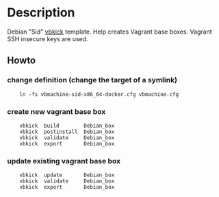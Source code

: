 # Description

Debian "Sid" [vbkick](https://github.com/wilas/vbkick) template. Help creates Vagrant base boxes. Vagrant SSH insecure keys are used.

## Howto

### change definition (change the target of a symlink)
```
    ln -fs vbmachine-sid-x86_64-docker.cfg vbmachine.cfg
```

### create new vagrant base box
```
    vbkick  build        Debian_box
    vbkick  postinstall  Debian_box
    vbkick  validate     Debian_box
    vbkick  export       Debian_box
```

### update existing vagrant base box
```
    vbkick  update       Debian_box
    vbkick  validate     Debian_box
    vbkick  export       Debian_box
```
